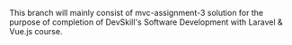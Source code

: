 This branch will mainly consist of mvc-assignment-3 solution for the purpose of completion of DevSkill's Software Development with Laravel & Vue.js course.
